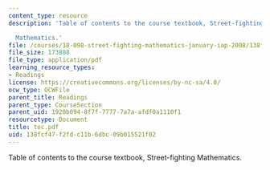 ```yaml
---
content_type: resource
description: 'Table of contents to the course textbook, Street-fighting

  Mathematics.'
file: /courses/18-098-street-fighting-mathematics-january-iap-2008/138fcf47f2fdc11b6dbc09b015521f02_toc.pdf
file_size: 173888
file_type: application/pdf
learning_resource_types:
- Readings
license: https://creativecommons.org/licenses/by-nc-sa/4.0/
ocw_type: OCWFile
parent_title: Readings
parent_type: CourseSection
parent_uid: 1920b094-8f7f-7777-7a7a-afdf0a1110f1
resourcetype: Document
title: toc.pdf
uid: 138fcf47-f2fd-c11b-6dbc-09b015521f02
---
```

Table of contents to the course textbook, Street-fighting
Mathematics.